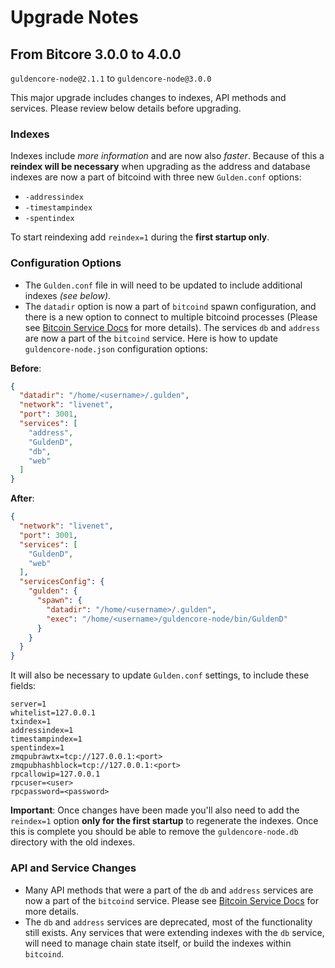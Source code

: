# Upgrade Notes

## From Bitcore 3.0.0 to 4.0.0

`guldencore-node@2.1.1` to `guldencore-node@3.0.0`

This major upgrade includes changes to indexes, API methods and services. Please review below details before upgrading.

### Indexes

Indexes include *more information* and are now also *faster*. Because of this a **reindex will be necessary** when upgrading as the address and database indexes are now a part of bitcoind with three new `Gulden.conf` options:
- `-addressindex`
- `-timestampindex`
- `-spentindex`

To start reindexing add `reindex=1` during the **first startup only**.

### Configuration Options

- The `Gulden.conf` file in will need to be updated to include additional indexes *(see below)*.
- The `datadir` option is now a part of `bitcoind` spawn configuration, and there is a new option to connect to multiple bitcoind processes (Please see [Bitcoin Service Docs](services/bitcoind.md) for more details). The services `db` and `address` are now a part of the `bitcoind` service. Here is how to update `guldencore-node.json` configuration options:

**Before**:
```json
{
  "datadir": "/home/<username>/.gulden",
  "network": "livenet",
  "port": 3001,
  "services": [
    "address",
    "GuldenD",
    "db",
    "web"
  ]
}
```

**After**:
```json
{
  "network": "livenet",
  "port": 3001,
  "services": [
    "GuldenD",
    "web"
  ],
  "servicesConfig": {
    "gulden": {
      "spawn": {
        "datadir": "/home/<username>/.gulden",
        "exec": "/home/<username>/guldencore-node/bin/GuldenD"
      }
    }
  }
}
```

It will also be necessary to update `Gulden.conf` settings, to include these fields:
```
server=1
whitelist=127.0.0.1
txindex=1
addressindex=1
timestampindex=1
spentindex=1
zmqpubrawtx=tcp://127.0.0.1:<port>
zmqpubhashblock=tcp://127.0.0.1:<port>
rpcallowip=127.0.0.1
rpcuser=<user>
rpcpassword=<password>
```

**Important**: Once changes have been made you'll also need to add the `reindex=1` option **only for the first startup** to regenerate the indexes. Once this is complete you should be able to remove the `guldencore-node.db` directory with the old indexes.

### API and Service Changes
- Many API methods that were a part of the `db` and `address` services are now a part of the `bitcoind` service. Please see [Bitcoin Service Docs](services/bitcoind.md) for more details.
- The `db` and `address` services are deprecated, most of the functionality still exists. Any services that were extending indexes with the `db` service, will need to manage chain state itself, or build the indexes within `bitcoind`.
